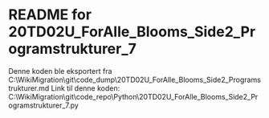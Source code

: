 # README for 20TD02U_ForAlle_Blooms_Side2_Programstrukturer_7
Denne koden ble eksportert fra C:\WikiMigration\git\code_dump\20TD02U_ForAlle_Blooms_Side2_Programstrukturer.md
Link til denne koden: C:\WikiMigration\git\code_repo\Python\20TD02U_ForAlle_Blooms_Side2_Programstrukturer_7.py

